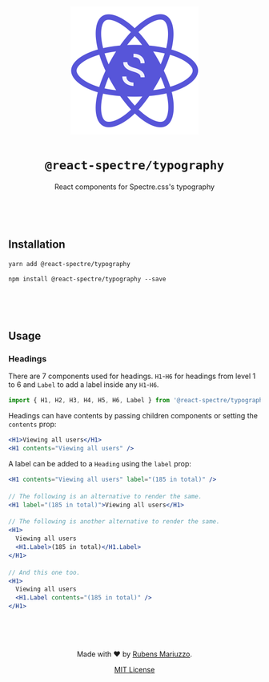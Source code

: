 <div align=center>
<img src="assets/react-spectre-logo.png" width="256" height="256">

# `@react-spectre/typography`
React components for Spectre.css's typography

<br><br><br>
</div>

## Installation

```shell
yarn add @react-spectre/typography
```

```shell
npm install @react-spectre/typography --save
```

<br><br><br>

## Usage

### Headings

There are 7 components used for headings. `H1`-`H6` for headings from level 1 to 6 and `Label` to add a label inside any `H1`-`H6`.

```js
import { H1, H2, H3, H4, H5, H6, Label } from '@react-spectre/typography'
```

Headings can have contents by passing children components or setting the `contents` prop:

```jsx
<H1>Viewing all users</H1>
<H1 contents="Viewing all users" />
```

A label can be added to a `Heading` using the `label` prop:

```jsx
<H1 contents="Viewing all users" label="(185 in total)" />

// The following is an alternative to render the same.
<H1 label="(185 in total)">Viewing all users</H1>

// The following is another alternative to render the same.
<H1>
  Viewing all users
  <H1.Label>(185 in total)</H1.Label>
</H1>

// And this one too.
<H1>
  Viewing all users
  <H1.Label contents="(185 in total)" />
</H1>
```

<div align=center>
<br><br><br>

Made with :heart: by [Rubens Mariuzzo](https://github.com/rmariuzzo).

[MIT License](LICENSE)

</div>

